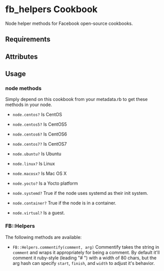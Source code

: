 fb_helpers Cookbook
===================
Node helper methods for Facebook open-source cookbooks.

Requirements
------------

Attributes
----------

Usage
-----
### node methods
Simply depend on this cookbook from your metadata.rb to get these methods in
your node.

* `node.centos?`
    Is CentOS

* `node.centos5?`
    Is CentOS5

* `node.centos6?`
    Is CentOS6

* `node.centos7?`
    Is CentOS7

* `node.ubuntu?`
    Is Ubuntu

* `node.linux?`
    Is Linux

* `node.macosx?`
    Is Mac OS X

* `node.yocto?`
    Is a Yocto platform

* `node.systemd?`
    True if the node uses systemd as their init system.

* `node.container?`
    True if the node is in a container.

* `node.virtual?`
    Is a guest.

### FB::Helpers
The following methods are available:

*  `FB::Helpers.commentify(comment, arg)`
    Commentify takes the string in `comment` and wraps it appropriately
    for being a comment. By default it'll comment it ruby-style (leading "# ")
    with a width of 80 chars, but the arg hash can specify `start`, `finish`,
    and `width` to adjust it's behavior.

